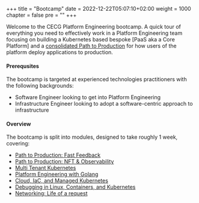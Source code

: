 +++
title = "Bootcamp"
date = 2022-12-22T05:07:10+02:00
weight = 1000
chapter = false 
pre = ""
+++

Welcome to the CECG Platform Engineering bootcamp. A quick tour of everything you need to effectively work in a Platform Engineering team focusing on building a Kubernetes based bespoke [PaaS aka a Core Platform] and a [consolidated Path to Production](/modules/p2p-fast-feedback/epic-p2p/) for how users of the platform deploy applications to production.

#### Prerequsites

The bootcamp is targeted at experienced technologies practitioners with the following backgrounds:

* Software Engineer looking to get into Platform Engineering
* Infrastructure Engineer looking to adopt a software-centric approach to infrastructure

#### Overview

The bootcamp is split into modules, designed to take roughly 1 week, covering:

* [Path to Production: Fast Feedback](/modules/p2p-fast-feedback/)
* [Path to Production: NFT & Observability](/modules/nft-and-observability/)
* [Multi Tenant Kubernetes](/modules/multitenant-kubernetes/)
* [Platform Engineering with Golang](/modules/platform-engineering/)
* [Cloud, IaC, and Managed Kubernetes](/modules/cloud-iac/)
* [Debugging in Linux, Containers, and Kubernetes](/modules/debugging-containers/)
* [Networking: Life of a request](/modules/life-of-a-request/)

